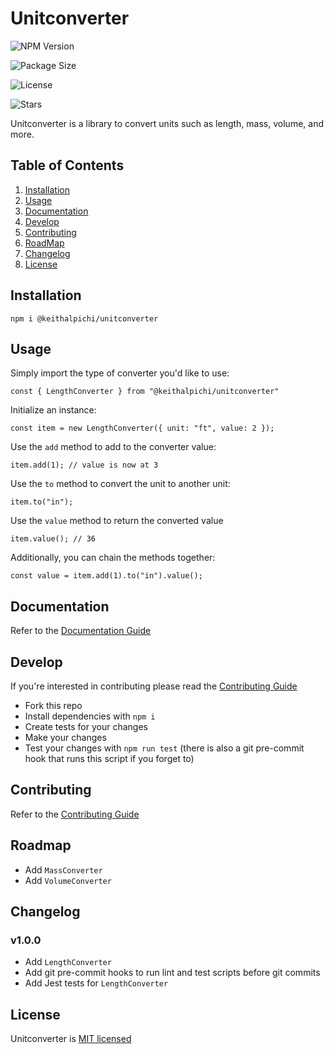 # Unitconverter

![NPM Version](https://img.shields.io/npm/v/@keithalpichi/unitconverter.svg?style=for-the-badge)

![Package Size](https://img.shields.io/bundlephobia/min/@keithalpichi/unitconverter.svg?style=for-the-badge)

![License](https://img.shields.io/npm/l/@keithalpichi/unitconverter.svg?style=for-the-badge)

![Stars](https://img.shields.io/github/stars/keithalpichi/unitconverter.svg?style=for-the-badge)

Unitconverter is a library to convert units such as length, mass, volume, and more.

## Table of Contents

1. [Installation](#installation)
1. [Usage](#usage)
1. [Documentation](#documentation)
1. [Develop](#develop)
1. [Contributing](#contributing)
1. [RoadMap](#roadmap)
1. [Changelog](#changelog)
1. [License](#license)

## Installation

`npm i @keithalpichi/unitconverter`

## Usage
Simply import the type of converter you'd like to use:
```
const { LengthConverter } from "@keithalpichi/unitconverter"
```

Initialize an instance:
```
const item = new LengthConverter({ unit: "ft", value: 2 });
```

Use the `add` method to add to the converter value:
```
item.add(1); // value is now at 3
```

Use the `to` method to convert the unit to another unit:
```
item.to("in");
```

Use the `value` method to return the converted value
```
item.value(); // 36
```

Additionally, you can chain the methods together:
```
const value = item.add(1).to("in").value();
```

## Documentation

Refer to the [Documentation Guide](./DOCUMENTATION.md)

## Develop

If you're interested in contributing please read the [Contributing Guide](./CONTRIBUTING.md)

* Fork this repo
* Install dependencies with `npm i`
* Create tests for your changes
* Make your changes
* Test your changes with `npm run test` (there is also  a git pre-commit hook that runs this script if you forget to)

## Contributing

Refer to the [Contributing Guide](./CONTRIBUTING.md)

## Roadmap
- Add `MassConverter`
- Add `VolumeConverter`

## Changelog

### v1.0.0
- Add `LengthConverter`
- Add git pre-commit hooks to run lint and test scripts before git commits
- Add Jest tests for `LengthConverter`

## License

Unitconverter is [MIT licensed](./LICENSE)